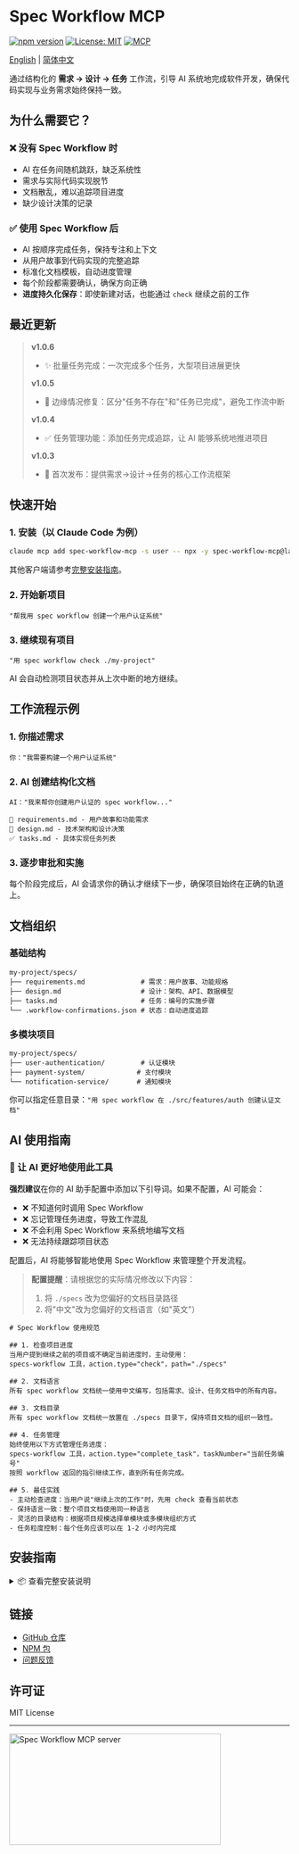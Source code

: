 # Spec Workflow MCP

[![npm version](https://img.shields.io/npm/v/spec-workflow-mcp.svg)](https://www.npmjs.com/package/spec-workflow-mcp)
[![License: MIT](https://img.shields.io/badge/License-MIT-yellow.svg)](https://opensource.org/licenses/MIT)
[![MCP](https://img.shields.io/badge/MCP-Compatible-blue)](https://modelcontextprotocol.com)

[English](README.md) | [简体中文](README-zh.md)

通过结构化的 **需求 → 设计 → 任务** 工作流，引导 AI 系统地完成软件开发，确保代码实现与业务需求始终保持一致。

## 为什么需要它？

### ❌ 没有 Spec Workflow 时
- AI 在任务间随机跳跃，缺乏系统性
- 需求与实际代码实现脱节
- 文档散乱，难以追踪项目进度
- 缺少设计决策的记录

### ✅ 使用 Spec Workflow 后
- AI 按顺序完成任务，保持专注和上下文
- 从用户故事到代码实现的完整追踪
- 标准化文档模板，自动进度管理
- 每个阶段都需要确认，确保方向正确
- **进度持久化保存**：即使新建对话，也能通过 `check` 继续之前的工作

## 最近更新

> **v1.0.6**
> - ✨ 批量任务完成：一次完成多个任务，大型项目进展更快
> 
> **v1.0.5** 
> - 🐛 边缘情况修复：区分"任务不存在"和"任务已完成"，避免工作流中断
> 
> **v1.0.4**
> - ✅ 任务管理功能：添加任务完成追踪，让 AI 能够系统地推进项目
> 
> **v1.0.3**
> - 🎉 首次发布：提供需求→设计→任务的核心工作流框架

## 快速开始

### 1. 安装（以 Claude Code 为例）
```bash
claude mcp add spec-workflow-mcp -s user -- npx -y spec-workflow-mcp@latest
```

其他客户端请参考[完整安装指南](#安装指南)。

### 2. 开始新项目
```
"帮我用 spec workflow 创建一个用户认证系统"
```

### 3. 继续现有项目
```
"用 spec workflow check ./my-project"
```

AI 会自动检测项目状态并从上次中断的地方继续。

## 工作流程示例

### 1. 你描述需求
```
你："我需要构建一个用户认证系统"
```

### 2. AI 创建结构化文档
```
AI："我来帮你创建用户认证的 spec workflow..."

📝 requirements.md - 用户故事和功能需求
🎨 design.md - 技术架构和设计决策  
✅ tasks.md - 具体实现任务列表
```

### 3. 逐步审批和实施
每个阶段完成后，AI 会请求你的确认才继续下一步，确保项目始终在正确的轨道上。

## 文档组织

### 基础结构
```
my-project/specs/
├── requirements.md              # 需求：用户故事、功能规格
├── design.md                    # 设计：架构、API、数据模型
├── tasks.md                     # 任务：编号的实施步骤
└── .workflow-confirmations.json # 状态：自动进度追踪
```

### 多模块项目
```
my-project/specs/
├── user-authentication/         # 认证模块
├── payment-system/             # 支付模块
└── notification-service/       # 通知模块
```

你可以指定任意目录：`"用 spec workflow 在 ./src/features/auth 创建认证文档"`

## AI 使用指南

### 🤖 让 AI 更好地使用此工具

**强烈建议**在你的 AI 助手配置中添加以下引导词。如果不配置，AI 可能会：
- ❌ 不知道何时调用 Spec Workflow
- ❌ 忘记管理任务进度，导致工作混乱
- ❌ 不会利用 Spec Workflow 来系统地编写文档
- ❌ 无法持续跟踪项目状态

配置后，AI 将能够智能地使用 Spec Workflow 来管理整个开发流程。

> **配置提醒**：请根据您的实际情况修改以下内容：
> 1. 将 `./specs` 改为您偏好的文档目录路径
> 2. 将"中文"改为您偏好的文档语言（如"英文"）

```
# Spec Workflow 使用规范

## 1. 检查项目进度
当用户提到继续之前的项目或不确定当前进度时，主动使用：
specs-workflow 工具，action.type="check"，path="./specs"

## 2. 文档语言
所有 spec workflow 文档统一使用中文编写，包括需求、设计、任务文档中的所有内容。

## 3. 文档目录
所有 spec workflow 文档统一放置在 ./specs 目录下，保持项目文档的组织一致性。

## 4. 任务管理
始终使用以下方式管理任务进度：
specs-workflow 工具，action.type="complete_task"，taskNumber="当前任务编号"
按照 workflow 返回的指引继续工作，直到所有任务完成。

## 5. 最佳实践
- 主动检查进度：当用户说"继续上次的工作"时，先用 check 查看当前状态
- 保持语言一致：整个项目文档使用同一种语言
- 灵活的目录结构：根据项目规模选择单模块或多模块组织方式
- 任务粒度控制：每个任务应该可以在 1-2 小时内完成
```

## 安装指南

<details>
<summary>📦 查看完整安装说明</summary>

### 系统要求

- Node.js ≥ v18.0.0
- npm 或 yarn
- Claude Desktop 或任何兼容 MCP 的客户端

### 在不同 MCP 客户端中安装

#### Claude Code（推荐）

使用 Claude CLI 添加 MCP 服务器：

```bash
claude mcp add spec-workflow-mcp -s user -- npx -y spec-workflow-mcp@latest
```

#### Claude Desktop

添加到您的 Claude Desktop 配置文件：
- macOS: `~/Library/Application Support/Claude/claude_desktop_config.json`
- Windows: `%APPDATA%/Claude/claude_desktop_config.json`
- Linux: `~/.config/Claude/claude_desktop_config.json`

```json
{
  "mcpServers": {
    "spec-workflow": {
      "command": "npx",
      "args": ["-y", "spec-workflow-mcp@latest"]
    }
  }
}
```

#### Cursor

添加到您的 Cursor 配置文件（`~/.cursor/config.json`）：

```json
{
  "mcpServers": {
    "spec-workflow": {
      "command": "npx",
      "args": ["-y", "spec-workflow-mcp@latest"]
    }
  }
}
```

#### Cline

使用 Cline 的 MCP 服务器管理界面添加服务器：

1. 打开安装了 Cline 扩展的 VS Code
2. 打开 Cline 设置（齿轮图标）
3. 导航到 MCP Servers 部分
4. 添加新服务器：
   - Command: `npx`
   - Arguments: `-y spec-workflow-mcp@latest`

#### Windsurf (Codeium)

添加到您的 Windsurf 配置文件（`~/.codeium/windsurf/mcp_config.json`）：

```json
{
  "mcpServers": {
    "spec-workflow": {
      "command": "npx",
      "args": ["-y", "spec-workflow-mcp@latest"],
      "env": {},
      "autoApprove": [],
      "disabled": false,
      "timeout": 60,
      "transportType": "stdio"
    }
  }
}
```

#### VS Code（需要 MCP 扩展）

添加到您的 VS Code 设置（`settings.json`）：

```json
{
  "mcp.servers": {
    "spec-workflow": {
      "command": "npx",
      "args": ["-y", "spec-workflow-mcp@latest"]
    }
  }
}
```

#### Zed

添加到您的 Zed 配置文件（`~/.config/zed/settings.json`）：

```json
{
  "assistant": {
    "version": "2",
    "mcp": {
      "servers": {
        "spec-workflow": {
          "command": "npx",
          "args": ["-y", "spec-workflow-mcp@latest"]
        }
      }
    }
  }
}
```

### 从源码安装

```bash
git clone https://github.com/kingkongshot/specs-mcp.git
cd specs-mcp
npm install
npm run build
```

然后添加到 Claude Desktop 配置：

```json
{
  "mcpServers": {
    "spec-workflow": {
      "command": "node",
      "args": ["/absolute/path/to/specs-mcp/dist/index.js"]
    }
  }
}
```

</details>


## 链接

- [GitHub 仓库](https://github.com/kingkongshot/specs-mcp)
- [NPM 包](https://www.npmjs.com/package/spec-workflow-mcp)
- [问题反馈](https://github.com/kingkongshot/specs-mcp/issues)

## 许可证

MIT License

---

<a href="https://glama.ai/mcp/servers/@kingkongshot/specs-workflow-mcp">
  <img width="380" height="200" src="https://glama.ai/mcp/servers/@kingkongshot/specs-workflow-mcp/badge" alt="Spec Workflow MCP server" />
</a>